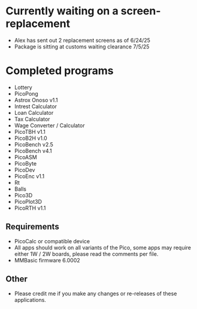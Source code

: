 # Currently waiting on a screen-replacement
- Alex has sent out 2 replacement screens as of 6/24/25
- Package is sitting at customs waiting clearance 7/5/25



# Completed programs


-	Lottery 
-	PicoPong 
-	Astrox Onoso v1.1
-	Intrest Calculator 
-	Loan Calculator
-	Tax Calculator
-	Wage Converter / Calculator
-	PicoTBH v1.1
-	PicoB2H v1.0
-	PicoBench v2.5
-	PicoBench v4.1
-	PicoASM
-	PicoByte
-	PicoDev
-	PicoEnc v1.1
-	Rt
-	Balls
-	Pico3D
-	PicoPlot3D
-	PicoRTH v1.1

## Requirements
- PicoCalc or compatible device
- All apps should work on all variants of the Pico, some apps may require either 1W / 2W boards, please read the comments per file.
- MMBasic firmware 6.0002

## Other
- Please credit me if you make any changes or re-releases of these applications. 
